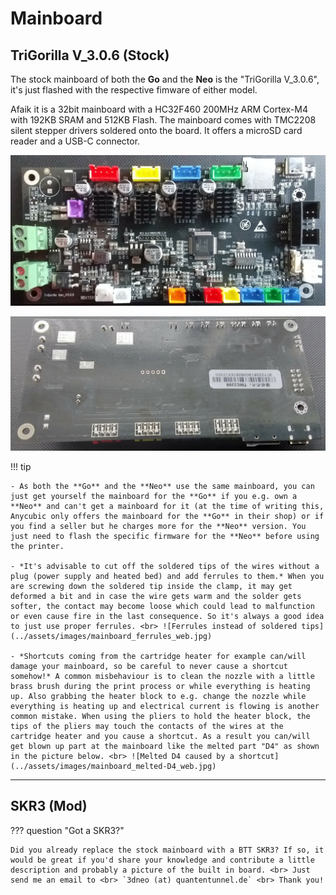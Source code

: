 <link rel=”manifest” href=”docs/manifest.webmanifest”>

# Mainboard

## TriGorilla V_3.0.6 (Stock) 
  
The stock mainboard of both the **Go** and the **Neo** is the "TriGorilla V_3.0.6", it's just flashed with the respective fimware of either model. 
      
Afaik it is a 32bit mainboard with a HC32F460 200MHz ARM Cortex-M4 with 192KB SRAM and 512KB Flash. The mainboard comes with TMC2208 silent stepper drivers soldered onto the board. It offers a microSD card reader and a USB-C connector.    
  
![Mainboard TriGorilla front](../assets/images/mainboard_front_web.jpg)  
  
![Mainboard TriGorilla back](../assets/images/mainboard_back_web.jpg)
  
  
!!! tip 
  
    - As both the **Go** and the **Neo** use the same mainboard, you can just get yourself the mainboard for the **Go** if you e.g. own a **Neo** and can't get a mainboard for it (at the time of writing this, Anycubic only offers the mainboard for the **Go** in their shop) or if you find a seller but he charges more for the **Neo** version. You just need to flash the specific firmware for the **Neo** before using the printer. 
  
    - *It's advisable to cut off the soldered tips of the wires without a plug (power supply and heated bed) and add ferrules to them.* When you are screwing down the soldered tip inside the clamp, it may get deformed a bit and in case the wire gets warm and the solder gets softer, the contact may become loose which could lead to malfunction or even cause fire in the last consequence. So it's always a good idea to just use proper ferrules. <br> ![Ferrules instead of soldered tips](../assets/images/mainboard_ferrules_web.jpg)  
  
    - *Shortcuts coming from the cartridge heater for example can/will damage your mainboard, so be careful to never cause a shortcut somehow!* A common misbehaviour is to clean the nozzle with a little brass brush during the print process or while everything is heating up. Also grabbing the heater block to e.g. change the nozzle while everything is heating up and electrical current is flowing is another common mistake. When using the pliers to hold the heater block, the tips of the pliers may touch the contacts of the wires at the cartridge heater and you cause a shortcut. As a result you can/will get blown up part at the mainboard like the melted part "D4" as shown in the picture below. <br> ![Melted D4 caused by a shortcut](../assets/images/mainboard_melted-D4_web.jpg)  
  
---
  
## SKR3 (Mod)
??? question "Got a SKR3?"  

    Did you already replace the stock mainboard with a BTT SKR3? If so, it would be great if you'd share your knowledge and contribute a little description and probably a picture of the built in board. <br> Just send me an email to <br> `3dneo (at) quantentunnel.de` <br> Thank you!
    
